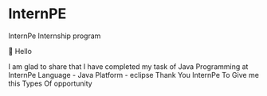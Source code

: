 # InternPE
InternPe Internship program

👋 Hello 

I am glad to share that I have completed my task of Java Programming at InternPe 
Language - Java
Platform - eclipse
Thank You InternPe To Give me this Types Of opportunity
